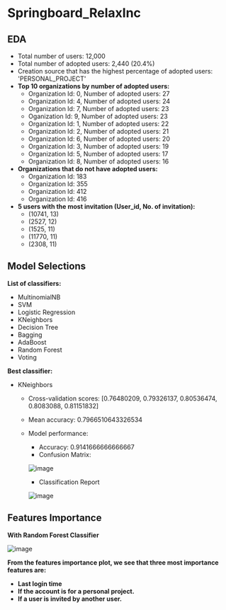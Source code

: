 # Springboard_RelaxInc
## EDA
* Total number of users: 12,000
* Total number of adopted users: 2,440 (20.4%)
* Creation source that has the highest percentage of adopted users: 'PERSONAL_PROJECT'
* **Top 10 organizations by number of adopted users:** 
    * Organization Id: 0, Number of adopted users: 27
    * Organization Id: 4, Number of adopted users: 24
    * Organization Id: 7, Number of adopted users: 23
    * Oganization Id: 9, Number of adopted users: 23
    * Organization Id: 1, Number of adopted users: 22
    * Organization Id: 2, Number of adopted users: 21
    * Organization Id: 6, Number of adopted users: 20
    * Organization Id: 3, Number of adopted users: 19
    * Organization Id: 5, Number of adopted users: 17
    * Organization Id: 8, Number of adopted users: 16
* **Organizations that do not have adopted users:**
   * Organization Id: 183
   * Organization Id: 355
   * Organization Id: 412
   * Organization Id: 416
* **5 users with the most invitation (User_id, No. of invitation):**
   * (10741, 13)
   * (2527, 12)
   * (1525, 11)
   * (11770, 11)
   * (2308, 11)
## Model Selections
**List of classifiers:**
  * MultinomialNB
  * SVM
  * Logistic Regression
  * KNeighbors
  * Decision Tree
  * Bagging
  * AdaBoost
  * Random Forest
  * Voting

**Best classifier:**
* KNeighbors
   * Cross-validation scores: [0.76480209, 0.79326137, 0.80536474, 0.8083088,  0.81151832]
   * Mean accuracy: 0.7966510643326534
   * Model performance:
      * Accuracy: 0.9141666666666667
      * Confusion Matrix:
        
       ![image](https://github.com/dqminhv/Springboard_RelaxInc/assets/73676962/52298127-9aa2-444a-b5cf-3f24b310ea78)

      * Classification Report
        
       ![image](https://github.com/dqminhv/Springboard_RelaxInc/assets/73676962/1dc2e515-d7e9-437a-99b7-f5157763cb62)


## Features Importance
**With Random Forest Classifier**

![image](https://github.com/dqminhv/Springboard_RelaxInc/assets/73676962/4c49dc69-0878-46ff-9e17-c1649d177a05)


**From the features importance plot, we see that three most importance features are:**
  * **Last login time**
  * **If the account is for a personal project.**
  * **If a user is invited by another user.**

